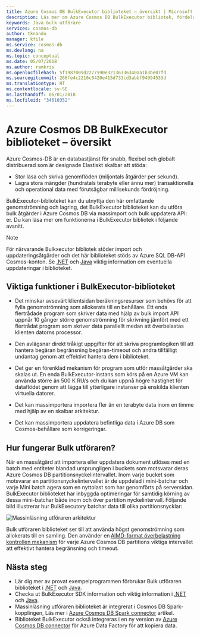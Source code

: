 ```yaml
---
title: Azure Cosmos DB BulkExecutor biblioteket – översikt | Microsoft Docs
description: Läs mer om Azure Cosmos DB BulkExecutor bibliotek, fördelarna med att använda biblioteket och dess arkitektur.
keywords: Java bulk utförare
services: cosmos-db
author: tknandu
manager: kfile
ms.service: cosmos-db
ms.devlang: na
ms.topic: conceptual
ms.date: 05/07/2018
ms.author: ramkris
ms.openlocfilehash: 5f1987009d2277590e32136336340aa1b3be07fd
ms.sourcegitcommit: 266fe4c2216c0420e415d733cd3abbf94994533d
ms.translationtype: HT
ms.contentlocale: sv-SE
ms.lasthandoff: 06/01/2018
ms.locfileid: "34610352"
---
```

# <a name="azure-cosmos-db-bulkexecutor-library-overview"></a>Azure Cosmos DB BulkExecutor biblioteket – översikt
 
Azure Cosmos-DB är en databastjänst för snabb, flexibel och globalt distribuerad som är designade Elastiskt skalbar att stöda: 

* Stor läsa och skriva genomflöden (miljontals åtgärder per sekund).  
* Lagra stora mängder (hundratals terabyte eller ännu mer) transaktionella och operational data med förutsägbar millisekunds fördröjning.  

BulkExecutor-biblioteket kan du utnyttja den här omfattande genomströmning och lagring, det BulkExecutor biblioteket kan du utföra bulk åtgärder i Azure Cosmos DB via massimport och bulk uppdatera API: er. Du kan läsa mer om funktionerna i BulkExecutor bibliotek i följande avsnitt. 

> [!NOTE] 
> För närvarande Bulkxecutor bibliotek stöder import och uppdateringsåtgärder och det här biblioteket stöds av Azure SQL DB-API Cosmos-konton. Se [.NET](sql-api-sdk-bulk-executor-dot-net.md) och [Java](sql-api-sdk-bulk-executor-java.md) viktig information om eventuella uppdateringar i biblioteket.
 
## <a name="key-features-of-the-bulkexecutor-library"></a>Viktiga funktioner i BulkExecutor-biblioteket  
 
* Det minskar avsevärt klientsidan beräkningsresurser som behövs för att fylla genomströmning som allokerats till en behållare. Ett enda flertrådade program som skriver data med hjälp av bulk import API uppnår 10 gånger större genomströmning för skrivning jämfört med ett flertrådat program som skriver data parallellt medan att överbelastas klienten datorns processor.  

* Den avlägsnar direkt tråkigt uppgifter för att skriva programlogiken till att hantera begäran begränsning begäran-timeout och andra tillfälligt undantag genom att effektivt hantera dem i biblioteket.  

* Det ger en förenklad mekanism för program som utför massåtgärder ska skalas ut. En enda BulkExecutor-instans som körs på en Azure VM kan använda större än 500 K RU/s och du kan uppnå högre hastighet för dataflödet genom att lägga till ytterligare instanser på enskilda klienten virtuella datorer.  
 
* Det kan massimportera importera fler än en terabyte data inom en timme med hjälp av en skalbar arkitektur.  

* Det kan massimportera uppdatera befintliga data i Azure DB som Cosmos-behållare som korrigeringar. 
 
## <a name="how-does-the-bulk-executor-operate"></a>Hur fungerar Bulk utföraren? 

När en massåtgärd att importera eller uppdatera dokument utlöses med en batch med entiteter blandad ursprungligen i buckets som motsvarar deras Azure Cosmos DB partitionsnyckelintervallet. Inom varje bucket som motsvarar en partitionsnyckelintervallet är de uppdelad i mini-batchar och varje Mini batch agera som en nyttolast som har genomförts på serversidan. BulkExecutor biblioteket har inbyggda optimeringar för samtidig körning av dessa mini-batchar både inom och över partition nyckelintervall. Följande bild illustrerar hur BulkExecutory batchar data till olika partitionsnycklar:  

![Massinläsning utföraren arkitektur](./media/bulk-executor-overview/bulk-executor-architecture.png)

Bulk utföraren biblioteket ser till att använda högst genomströmning som allokerats till en samling. Den använder en [AIMD-format överbelastning kontrollen mekanism](https://tools.ietf.org/html/rfc5681) för varje Azure Cosmos DB partitions viktiga intervallet att effektivt hantera begränsning och timeout. 

## <a name="next-steps"></a>Nästa steg 
  
* Lär dig mer av provat exempelprogrammen förbrukar Bulk utföraren biblioteket i [.NET](bulk-executor-dot-net.md) och [Java](bulk-executor-java.md).  
* Checka ut BulkExecutor SDK information och viktig information i [.NET](sql-api-sdk-bulk-executor-dot-net.md) och [Java](sql-api-sdk-bulk-executor-java.md).
* Massinläsning utföraren biblioteket är integrerat i Cosmos DB Spark-kopplingen, Läs mer i [Azure Cosmos DB Spark connector](spark-connector.md) artikel.  
* Biblioteket BulkExecutor också integreras i en ny version av [Azure Cosmos DB connector](https://aka.ms/bulkexecutor-adf-v2) för Azure Data Factory för att kopiera data.
